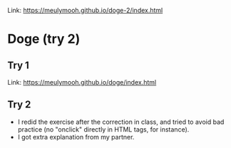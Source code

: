 Link: https://meulymooh.github.io/doge-2/index.html

# Doge (try 2)

## Try 1

Link: https://meulymooh.github.io/doge/index.html

## Try 2

* I redid the exercise after the correction in class, and tried to avoid bad practice (no "onclick" directly in HTML tags, for instance).
* I got extra explanation from my partner.

